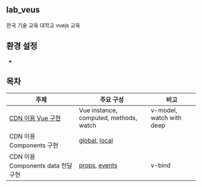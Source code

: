 ## lab_veus
한국 기술 교육 대학교 vuejs 교육 

## 환경 설정
- 

## 목차
| 주제 | 주요 구성 | 비고 | 
|--|--|--|
| [CDN 이용 Vue 구현](./basicWithCDN/)| Vue instance, computed, methods, watch | v-model, watch with deep |
| CDN 이용 Components 구현 | [global](./basicWithCDN/04_global_components.html), [local](./basicWithCDN/05_local_components.html) |  |
| CDN 이용 Components data 전달 구현 | [props](./basicWithCDN/06_data_between_components_props.html), [events]() | v-bind |

